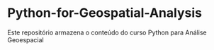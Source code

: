 # Python-for-Geospatial-Analysis
Este repositório armazena o conteúdo do curso Python para Análise Geoespacial
